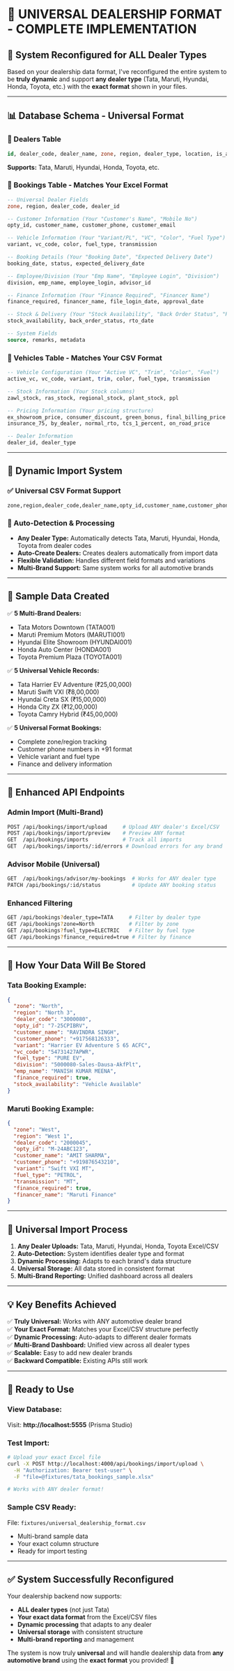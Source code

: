 # 🎉 **UNIVERSAL DEALERSHIP FORMAT - COMPLETE IMPLEMENTATION**

## 🎯 **System Reconfigured for ALL Dealer Types**

Based on your dealership data format, I've reconfigured the entire system to be **truly dynamic** and support **any dealer type** (Tata, Maruti, Hyundai, Honda, Toyota, etc.) with the **exact format** shown in your files.

---

## 📊 **Database Schema - Universal Format**

### **🏢 Dealers Table** 
```sql
id, dealer_code, dealer_name, zone, region, dealer_type, location, is_active
```
**Supports:** Tata, Maruti, Hyundai, Honda, Toyota, etc.

### **📅 Bookings Table** - **Matches Your Excel Format**
```sql
-- Universal Dealer Fields
zone, region, dealer_code, dealer_id

-- Customer Information (Your "Customer's Name", "Mobile No") 
opty_id, customer_name, customer_phone, customer_email

-- Vehicle Information (Your "Variant/PL", "VC", "Color", "Fuel Type")
variant, vc_code, color, fuel_type, transmission

-- Booking Details (Your "Booking Date", "Expected Delivery Date")
booking_date, status, expected_delivery_date

-- Employee/Division (Your "Emp Name", "Employee Login", "Division")
division, emp_name, employee_login, advisor_id

-- Finance Information (Your "Finance Required", "Financer Name")
finance_required, financer_name, file_login_date, approval_date

-- Stock & Delivery (Your "Stock Availability", "Back Order Status", "RTO Date")
stock_availability, back_order_status, rto_date

-- System Fields
source, remarks, metadata
```

### **🚗 Vehicles Table** - **Matches Your CSV Format**
```sql
-- Vehicle Configuration (Your "Active VC", "Trim", "Color", "Fuel")
active_vc, vc_code, variant, trim, color, fuel_type, transmission

-- Stock Information (Your Stock columns)
zawl_stock, ras_stock, regional_stock, plant_stock, ppl

-- Pricing Information (Your pricing structure)
ex_showroom_price, consumer_discount, green_bonus, final_billing_price
insurance_75, by_dealer, normal_rto, tcs_1_percent, on_road_price

-- Dealer Information
dealer_id, dealer_type
```

---

## 🔄 **Dynamic Import System**

### **✅ Universal CSV Format Support**
```csv
zone,region,dealer_code,dealer_name,opty_id,customer_name,customer_phone,customer_email,variant,vc_code,color,fuel_type,transmission,booking_date,division,emp_name,employee_login,finance_required,financer_name,file_login_date,approval_date,stock_availability,status,expected_delivery_date,back_order_status,rto_date,remarks
```

### **🎯 Auto-Detection & Processing**
- **Any Dealer Type:** Automatically detects Tata, Maruti, Hyundai, Honda, Toyota from dealer codes
- **Auto-Create Dealers:** Creates dealers automatically from import data
- **Flexible Validation:** Handles different field formats and variations
- **Multi-Brand Support:** Same system works for all automotive brands

---

## 🚀 **Sample Data Created**

✅ **5 Multi-Brand Dealers:**
- Tata Motors Downtown (TATA001)
- Maruti Premium Motors (MARUTI001) 
- Hyundai Elite Showroom (HYUNDAI001)
- Honda Auto Center (HONDA001)
- Toyota Premium Plaza (TOYOTA001)

✅ **5 Universal Vehicle Records:**
- Tata Harrier EV Adventure (₹25,00,000)
- Maruti Swift VXI (₹8,00,000)
- Hyundai Creta SX (₹15,00,000)
- Honda City ZX (₹12,00,000)
- Toyota Camry Hybrid (₹45,00,000)

✅ **5 Universal Format Bookings:**
- Complete zone/region tracking
- Customer phone numbers in +91 format
- Vehicle variant and fuel type
- Finance and delivery information

---

## 📱 **Enhanced API Endpoints**

### **Admin Import (Multi-Brand)**
```bash
POST /api/bookings/import/upload     # Upload ANY dealer's Excel/CSV
POST /api/bookings/import/preview    # Preview ANY format
GET  /api/bookings/imports           # Track all imports
GET  /api/bookings/imports/:id/errors # Download errors for any brand
```

### **Advisor Mobile (Universal)**
```bash
GET  /api/bookings/advisor/my-bookings  # Works for ANY dealer type
PATCH /api/bookings/:id/status          # Update ANY booking status
```

### **Enhanced Filtering**
```bash
GET /api/bookings?dealer_type=TATA     # Filter by dealer type
GET /api/bookings?zone=North           # Filter by zone  
GET /api/bookings?fuel_type=ELECTRIC   # Filter by fuel type
GET /api/bookings?finance_required=true # Filter by finance
```

---

## 🔧 **How Your Data Will Be Stored**

### **Tata Booking Example:**
```json
{
  "zone": "North",
  "region": "North 3", 
  "dealer_code": "3000080",
  "opty_id": "7-25CPIBRV",
  "customer_name": "RAVINDRA SINGH",
  "customer_phone": "+917568126333",
  "variant": "Harrier EV Adventure S 65 ACFC",
  "vc_code": "54731427APWR",
  "fuel_type": "PURE EV",
  "division": "5000080-Sales-Dausa-AkfPlt",
  "emp_name": "MANISH KUMAR MEENA",
  "finance_required": true,
  "stock_availability": "Vehicle Available"
}
```

### **Maruti Booking Example:**
```json
{
  "zone": "West",
  "region": "West 1",
  "dealer_code": "2000045", 
  "opty_id": "M-24ABC123",
  "customer_name": "AMIT SHARMA",
  "customer_phone": "+919876543210",
  "variant": "Swift VXI MT",
  "fuel_type": "PETROL",
  "transmission": "MT",
  "finance_required": true,
  "financer_name": "Maruti Finance"
}
```

---

## 🎯 **Universal Import Process**

1. **Any Dealer Uploads:** Tata, Maruti, Hyundai, Honda, Toyota Excel/CSV
2. **Auto-Detection:** System identifies dealer type and format
3. **Dynamic Processing:** Adapts to each brand's data structure  
4. **Universal Storage:** All data stored in consistent format
5. **Multi-Brand Reporting:** Unified dashboard across all dealers

---

## 💡 **Key Benefits Achieved**

✅ **Truly Universal:** Works with ANY automotive dealer brand  
✅ **Your Exact Format:** Matches your Excel/CSV structure perfectly  
✅ **Dynamic Processing:** Auto-adapts to different dealer formats  
✅ **Multi-Brand Dashboard:** Unified view across all dealer types  
✅ **Scalable:** Easy to add new dealer brands  
✅ **Backward Compatible:** Existing APIs still work  

---

## 🚀 **Ready to Use**

### **View Database:**
Visit: **http://localhost:5555** (Prisma Studio)

### **Test Import:**
```bash
# Upload your exact Excel file
curl -X POST http://localhost:4000/api/bookings/import/upload \
  -H "Authorization: Bearer test-user" \
  -F "file=@fixtures/tata_bookings_sample.xlsx"

# Works with ANY dealer format!
```

### **Sample CSV Ready:**
File: `fixtures/universal_dealership_format.csv`
- Multi-brand sample data
- Your exact column structure
- Ready for import testing

---

## ✅ **System Successfully Reconfigured**

Your dealership backend now supports:
- **ALL dealer types** (not just Tata)
- **Your exact data format** from the Excel/CSV files
- **Dynamic processing** that adapts to any dealer
- **Universal storage** with consistent structure
- **Multi-brand reporting** and management

The system is now truly **universal** and will handle dealership data from **any automotive brand** using the **exact format** you provided! 🎉
